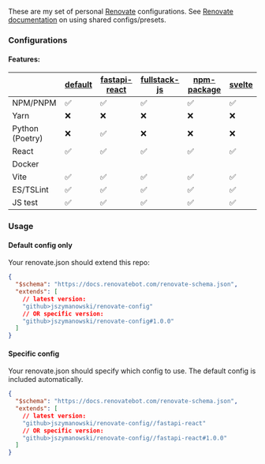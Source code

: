 These are my set of personal [Renovate](https://docs.renovatebot.com/) configurations.  See [Renovate documentation](https://docs.renovatebot.com/config-presets/) on using shared configs/presets.


### Configurations

#### Features: 

|  | [default](default.json)  | [fastapi-react](fastapi-react.json) | [fullstack-js](fullstack-js.json) | [npm-package](npm-package.json) | [svelte](svelte.json) |
| ----- | ----- | ---- | ---- | ---- | ---- |
| NPM/PNPM | ✅ | ✅ | ✅ | ✅ | ✅ |
| Yarn | ❌ |❌ |❌ |❌ |❌ |❌ |
| Python (Poetry) | ❌ | ✅ |❌ |❌ |❌ |
| React |✅ | ✅ | ✅ | ✅ | ✅ |
| Docker |
| Vite |✅ | ✅ | ✅ | ✅ | ✅ |
| ES/TSLint |✅ | ✅ | ✅ | ✅ | ✅ |
| JS test |✅ | ✅ | ✅ | ✅ | ✅ |


### Usage

#### Default config only

Your renovate.json should extend this repo:
```json
{
  "$schema": "https://docs.renovatebot.com/renovate-schema.json",
  "extends": [
    // latest version:
    "github>jszymanowski/renovate-config"
    // OR specific version:
    "github>jszymanowski/renovate-config#1.0.0" 
  ]
}
```

#### Specific config

Your renovate.json should specify which config to use.  The default config is included automatically.
```json
{
  "$schema": "https://docs.renovatebot.com/renovate-schema.json",
  "extends": [
    // latest version:
    "github>jszymanowski/renovate-config//fastapi-react"
    // OR specific version:
    "github>jszymanowski/renovate-config//fastapi-react#1.0.0" 
  ]
}
```

